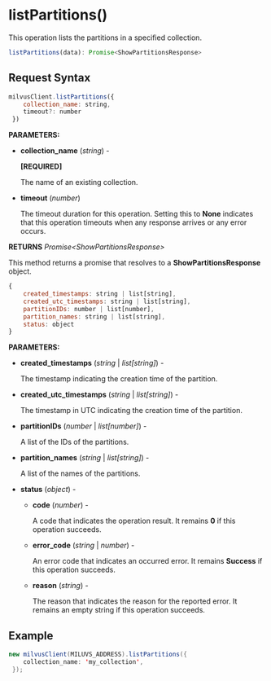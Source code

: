 # listPartitions()

This operation lists the partitions in a specified collection.

```javascript
listPartitions(data): Promise<ShowPartitionsResponse>
```

## Request Syntax

```javascript
milvusClient.listPartitions({
    collection_name: string,
    timeout?: number
 })
```

**PARAMETERS:**

- **collection_name** (*string*) -

    **[REQUIRED]**

    The name of an existing collection.

- **timeout** (*number*)  

    The timeout duration for this operation. Setting this to **None** indicates that this operation timeouts when any response arrives or any error occurs.

**RETURNS** *Promise\<ShowPartitionsResponse>*

This method returns a promise that resolves to a **ShowPartitionsResponse** object.

```javascript
{
    created_timestamps: string | list[string],
    created_utc_timestamps: string | list[string],
    partitionIDs: number | list[number],
    partition_names: string | list[string],
    status: object
}
```

**PARAMETERS:**

- **created_timestamps** (*string* | *list[string]*) -

    The timestamp indicating the creation time of the partition.

- **created_utc_timestamps** (*string* | *list[string]*) -

    The timestamp in UTC indicating the creation time of the partition.

- **partitionIDs** (*number* | *list[number]*) -

    A list of the IDs of the partitions.

- **partition_names** (*string* | *list[string]*) -

    A list of the names of the partitions.

- **status** (*object*) -

    - **code** (*number*) -

        A code that indicates the operation result. It remains **0** if this operation succeeds.

    - **error_code** (*string* | *number*) -

        An error code that indicates an occurred error. It remains **Success** if this operation succeeds. 

    - **reason** (*string*) - 

        The reason that indicates the reason for the reported error. It remains an empty string if this operation succeeds.

## Example

```java
new milvusClient(MILUVS_ADDRESS).listPartitions({
    collection_name: 'my_collection',
 });
```

